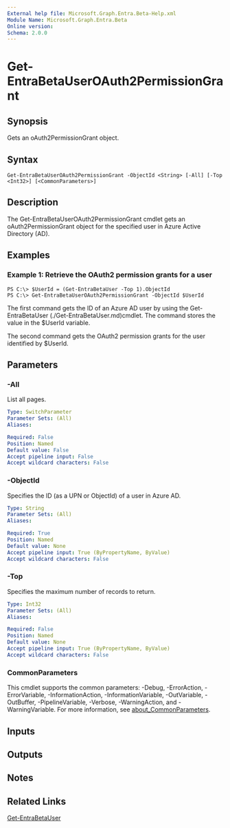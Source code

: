 ```yaml
---
External help file: Microsoft.Graph.Entra.Beta-Help.xml
Module Name: Microsoft.Graph.Entra.Beta
Online version:
Schema: 2.0.0
---
```


# Get-EntraBetaUserOAuth2PermissionGrant

## Synopsis
Gets an oAuth2PermissionGrant object.

## Syntax

```
Get-EntraBetaUserOAuth2PermissionGrant -ObjectId <String> [-All] [-Top <Int32>] [<CommonParameters>]
```

## Description
The Get-EntraBetaUserOAuth2PermissionGrant cmdlet gets an oAuth2PermissionGrant object for the specified user in Azure Active Directory (AD).

## Examples

### Example 1: Retrieve the OAuth2 permission grants for a user
```
PS C:\> $UserId = (Get-EntraBetaUser -Top 1).ObjectId
PS C:\> Get-EntraBetaUserOAuth2PermissionGrant -ObjectId $UserId
```

The first command gets the ID of an Azure AD user by using the Get-EntraBetaUser (./Get-EntraBetaUser.md)cmdlet. 
The command stores the value in the $UserId variable.

The second command gets the OAuth2 permission grants for the user identified by $UserId.

## Parameters

### -All
List all pages.

```yaml
Type: SwitchParameter
Parameter Sets: (All)
Aliases:

Required: False
Position: Named
Default value: False
Accept pipeline input: False
Accept wildcard characters: False
```
### -ObjectId
Specifies the ID (as a UPN or ObjectId) of a user in Azure AD.

```yaml
Type: String
Parameter Sets: (All)
Aliases:

Required: True
Position: Named
Default value: None
Accept pipeline input: True (ByPropertyName, ByValue)
Accept wildcard characters: False
```

### -Top
Specifies the maximum number of records to return.

```yaml
Type: Int32
Parameter Sets: (All)
Aliases:

Required: False
Position: Named
Default value: None
Accept pipeline input: True (ByPropertyName, ByValue)
Accept wildcard characters: False
```

### CommonParameters
This cmdlet supports the common parameters: -Debug, -ErrorAction, -ErrorVariable, -InformationAction, -InformationVariable, -OutVariable, -OutBuffer, -PipelineVariable, -Verbose, -WarningAction, and -WarningVariable. For more information, see [about_CommonParameters](https://go.microsoft.com/fwlink/?LinkID=113216).

## Inputs

## Outputs

## Notes

## Related Links

[Get-EntraBetaUser]()

